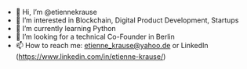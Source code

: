 - 👋 Hi, I’m @etiennekrause
- 👀 I’m interested in Blockchain, Digital Product Development, Startups
- 🌱 I’m currently learning Python
- 💞️ I’m looking for a technical Co-Founder in Berlin
- 📫 How to reach me: etienne_krause@yahoo.de or LinkedIn (https://www.linkedin.com/in/etienne-krause/)

<!---
etiennekrause/etiennekrause is a ✨ special ✨ repository because its `README.md` (this file) appears on your GitHub profile.
You can click the Preview link to take a look at your changes.
--->
